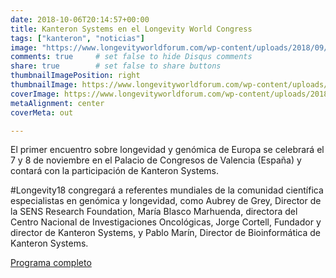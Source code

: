 ```yaml
---
date: 2018-10-06T20:14:57+00:00
title: Kanteron Systems en el Longevity World Congress
tags: ["kanteron", "noticias"]
image: "https://www.longevityworldforum.com/wp-content/uploads/2018/09/Longevity-2018-Participantes.jpg"
comments: true     # set false to hide Disqus comments
share: true        # set false to share buttons
thumbnailImagePosition: right
thumbnailImage: https://www.longevityworldforum.com/wp-content/uploads/2018/03/RRSS_fecha-lugar-ENG-720x445.jpg
coverImage: https://www.longevityworldforum.com/wp-content/uploads/2018/09/Longevity-2018-Participantes.jpg
metaAlignment: center
coverMeta: out

---
```

El primer encuentro sobre longevidad y genómica de Europa se celebrará el 7 y 8 de noviembre en el Palacio de Congresos de Valencia (España) y contará con la participación de Kanteron Systems.

<!--more-->

 #Longevity18 congregará a referentes mundiales de la comunidad científica especialistas en genómica y longevidad, como Aubrey de Grey, Director de la SENS Research Foundation, María Blasco Marhuenda, directora del Centro Nacional de Investigaciones Oncológicas, Jorge Cortell, Fundador y director de Kanteron Systems, y Pablo Marín, Director de Bioinformática de Kanteron Systems.

[Programa completo](https://www.longevityworldforum.com/es/programa/)

